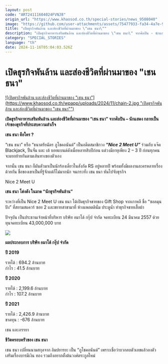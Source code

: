 ```yaml
---
layout: post
code: "ART24111604024FVNJ8"
origin_url: "https://www.khaosod.co.th/special-stories/news_9508040"
image: "https://github.com/user-attachments/assets/75477933-fa34-4a7e-9805-a03b49f7f994"
title: "เปิดธุรกิจพันล้าน และส่องชีวิตที่ผ่านมาของ \"เชน ธนา\""
description: "เปิดธุรกิจอาหารเสริมพันล้าน และส่องชีวิตที่ผ่านมาของ \"เชน ธนา\" จากศิลปิน - นักแสดง กลายเป็นเจ้าของธุรกิจที่ประสบความสำเร็จ"
category: "SPECIAL_STORIES"
language: "th"
date: 2024-11-16T05:04:03.526Z
---
```


# เปิดธุรกิจพันล้าน และส่องชีวิตที่ผ่านมาของ "เชน ธนา"

[![เปิดธุรกิจพันล้าน และส่องชีวิตที่ผ่านมาของ "เชน ธนา"](https://www.khaosod.co.th/wpapp/uploads/2024/11/chain-2.jpg "เปิดธุรกิจพันล้าน และส่องชีวิตที่ผ่านมาของ "เชน ธนา"")](https://www.khaosod.co.th/wpapp/uploads/2024/11/chain-2.jpg)

**เปิดธุรกิจอาหารเสริมพันล้าน และส่องชีวิตที่ผ่านมาของ “เชน ธนา” จากศิลปิน – นักแสดง กลายเป็นเจ้าของธุรกิจที่ประสบความสำเร็จ**

**เชน ธนา คือใคร ?**

“เชน ธนา” หรือ “ธนาตรัยฉัตร ภูโชคอนันต์” เป็นอดีตสมาชิกวง **_“Nice 2 Meet U”_** ร่วมกับ แจ๊ค Blackjack, ปั้นจั่น และ เต้ บอยแบนด์ดังเมื่อหลายสิบปีก่อน แต่วงมีอายุเพียง 2 – 3 ปี ก่อนทุกคนจะแยกย้ายกันตามเส้นทางของตัวเอง

จากนั้น เชน ธนา ก็ผันตัวมาเป็นนักร้องเดี่ยวในสังกัด RS อยู่หลายปี พร้อมทั้งมีผลงานละครหลายเรื่องด้วยกัน ชื่อของเขาเป็นที่รู้จักแต่ก็ไม่มากนัก จนกระทั่ง เชน ธนา หันไปจับธุรกิจ

Nice 2 Meet U

**เชน ธนา โด่งดัง ในมาด “นักธุรกิจพันล้าน”**

ระหว่างที่เป็น Nice 2 Meet U เชน ธนา ได้เปิดธุรกิจขายของ Gift Shop จากเกาหลี ชื่อ “ซอลมุนปัง” ที่สยามสแควร์ ซอย 2 และขยายสาขามาที่ ห้างแพลตตินั่ม ประตูน้ำ ทำธุรกิจขายเสื้อผ้า

ปัจจุบัน เป็นประธานเจ้าหน้าที่บริหาร บริษัท อมาโด้ กรุ๊ป จำกัด จดทะเบียน 24 มีนาคม 2557 ด้วยทุนจดทะเบียน 43,000,000 บาท

[![](https://www.khaosod.co.th/wpapp/uploads/2024/11/clipboard2-horz-3-696x342.jpg)](https://www.khaosod.co.th/wpapp/uploads/2024/11/clipboard2-horz-3.jpg)

**ผลประกอบการ บริษัท อมาโด้ กรุ๊ป จำกัด**

**ปี 2019**

รายได้ : 694.2 ล้านบาท  
กำไร : 41.5 ล้านบาท

**ปี 2020**

รายได้ : 2,199.6 ล้านบาท  
กำไร : 107.2 ล้านบาท

**ปี 2021**

รายได้ : 2,426.9 ล้านบาท  
ขาดทุน : -676 ล้านบาท

เชน และภรรยา

**ชีวิตครอบครัวของ เชน ธนา**

เชน ธนา เปลี่ยนนามสกุลจาก ลิมปยารยะ เป็น “ภูโชคอนันต์” เพราะเชื่อว่าบวกลบตัวเลขแล้วลงตัวเสริมเรื่องบารมีเงิน ทอง รวมถึงอยากตั้งต้นวงศ์ตระกูลใหม่
